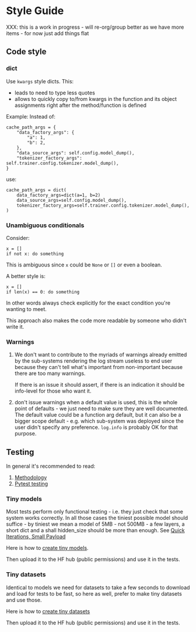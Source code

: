 # Style Guide

XXX: this is a work in progress - will re-org/group better as we have more items - for now just add things flat

## Code style

### dict

Use `kwargs` style dicts. This:
- leads to need to type less quotes
- allows to quickly copy to/from kwargs in the function and its object assignments right after the method/function is defined

Example: Instead of:
```
cache_path_args = {
    "data_factory_args": {
        "a": 1,
        "b": 2,
    },
    "data_source_args": self.config.model_dump(),
    "tokenizer_factory_args": self.trainer.config.tokenizer.model_dump(),
}
```
use:
```
cache_path_args = dict(
    data_factory_args=dict(a=1, b=2)
    data_source_args=self.config.model_dump(),
    tokenizer_factory_args=self.trainer.config.tokenizer.model_dump(),
)
```

### Unambiguous conditionals

Consider:
```
x = []
if not x: do something
```
This is ambiguous since `x` could be `None` or `[]` or even a boolean.

A better style is:
```
x = []
if len(x) == 0: do something
```

In other words always check explicitly for the exact condition you're wanting to meet.

This approach also makes the code more readable by someone who didn't write it.


### Warnings

1. We don't want to contribute to the myriads of warnings already emitted by the sub-systems rendering the log stream useless to end user because they can't tell what's important from non-important because there are too many warnings.

   If there is an issue it should assert, if there is an indication it should be info-level for those who want it.

2. don't issue warnings when a default value is used, this is the whole point of defaults - we just need to make sure they are well documented. The default value could be a function arg default, but it can also be a bigger scope default - e.g. which sub-system was deployed since the user didn't specify any preference. `log.info` is probably OK for that purpose.


## Testing 

In general it's recommended to read:

1. [Methodology](https://github.com/stas00/the-art-of-debugging/tree/master/methodology)
2. [Pytest testing](https://github.com/stas00/ml-engineering/tree/master/testing)

### Tiny models

Most tests perform only functional testing - i.e. they just check that some system works correctly. In all those cases the tiniest possible model should suffice - by tiniest we mean a model of 5MB - not 500MB - a few layers, a short dict and a shall hidden_size should be more than enough. See [Quick Iterations, Small Payload](https://github.com/stas00/the-art-of-debugging/tree/master/methodology#quick-iterations-small-payload)

Here is how to [create tiny models](https://github.com/stas00/ml-engineering/blob/c5306e5aa52e9729616c954a1a5aa02784bf612c/debug/make-tiny-models-tokenizers-datasets.md#making-a-tiny-model).

Then upload it to the HF hub (public permissions) and use it in the tests.


### Tiny datasets

Identical to models we need for datasets to take a few seconds to download and load for tests to be fast, so here as well, prefer to make tiny datasets and use those.

Here is how to [create tiny datasets](https://github.com/stas00/ml-engineering/blob/c5306e5aa52e9729616c954a1a5aa02784bf612c/debug/make-tiny-models-tokenizers-datasets.md#making-a-tiny-dataset)

Then upload it to the HF hub (public permissions) and use it in the tests.


